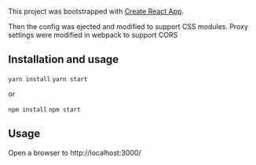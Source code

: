 This project was bootstrapped with [Create React App](https://github.com/facebookincubator/create-react-app).

Then the config was ejected and modified to support CSS modules.
Proxy settings were modified in webpack to support CORS

## Installation and usage

```yarn install```
```yarn start```

or

```npm install```
```npm start```


## Usage

Open a browser to http://localhost:3000/
